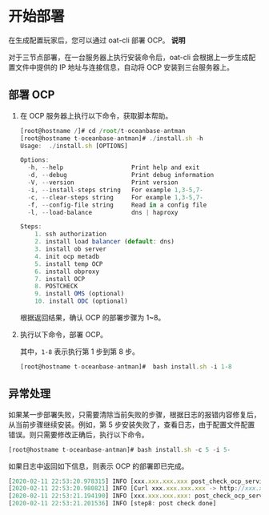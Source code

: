 开始部署 
=========================

在生成配置玩家后，您可以通过 oat-cli 部署 OCP。
**说明**



对于三节点部署，在一台服务器上执行安装命令后，oat-cli 会根据上一步生成配置文件中提供的 IP 地址与连接信息，自动将 OCP 安装到三台服务器上。

部署 OCP 
---------------------------

1. 在 OCP 服务器上执行以下命令，获取脚本帮助。

   ```javascript
   [root@hostname /]# cd /root/t-oceanbase-antman
   [root@hostname t-oceanbase-antman]# ./install.sh -h
   Usage:  ./install.sh [OPTIONS]
   
   Options:
     -h, --help                   Print help and exit
     -d, --debug                  Print debug information
     -V, --version                Print version
     -i, --install-steps string   For example 1,3-5,7-
     -c, --clear-steps string     For example 1,3-5,7-
     -f, --config-file string     Read in a config file
     -l, --load-balance           dns | haproxy
   
   Steps:
       1. ssh authorization
       2. install load balancer (default: dns)
       3. install ob server
       4. init ocp metadb
       5. install temp OCP
       6. install obproxy
       7. install OCP
       8. POSTCHECK
       9. install OMS (optional)
       10. install ODC (optional)
   ```

   

   根据返回结果，确认 OCP 的部署步骤为 1\~8。
   

2. 执行以下命令，部署 OCP。

   其中，`1-8` 表示执行第 1 步到第 8 步。

   ```javascript
   [root@hostname t-oceanbase-antman]#  bash install.sh -i 1-8
   ```

   




异常处理 
-------------------------

如果某一步部署失败，只需要清除当前失败的步骤，根据日志的报错内容修复后，从当前步骤继续安装。例如，第 5 步安装失败了，查看日志，由于配置文件配置错误。则只需要修改正确后，执行以下命令。

```javascript
[root@hostname t-oceanbase-antman]# bash install.sh -c 5 -i 5-
```



如果日志中返回如下信息，则表示 OCP 的部署即已完成。

```javascript
[2020-02-11 22:53:20.978315] INFO [xxx.xxx.xxx.xxx post_check_ocp_service start]
[2020-02-11 22:53:20.980821] INFO [Curl xxx.xxx.xxx.xxx -> http://xxx.xxx.xxx.xxx:8080/services?Action=GetObProxyConfig&User_ID=admin&UID=alibaba]
[2020-02-11 22:53:21.194190] INFO [xxx.xxx.xxx.xxx: post_check_ocp_service done]
[2020-02-11 22:53:21.201536] INFO [step8: post check done]
```


